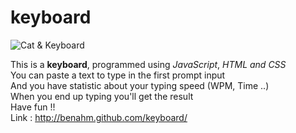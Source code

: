 keyboard
========
![Cat & Keyboard](http://img.pandawhale.com/post-12965-Kitten-on-Keyboard-typing-gif-hJeq.gif "titre")

This is a **keyboard**, programmed using *JavaScript*, *HTML and CSS* <br/>
You can paste a text to type in the first prompt input <br/>
And you have statistic about your typing speed (WPM, Time ..) <br/>
When you end up typing you'll get the result <br/>
Have fun !! <br/>
Link : <a href="http://benahm.github.com/keyboard/">http://benahm.github.com/keyboard/ <a/>

